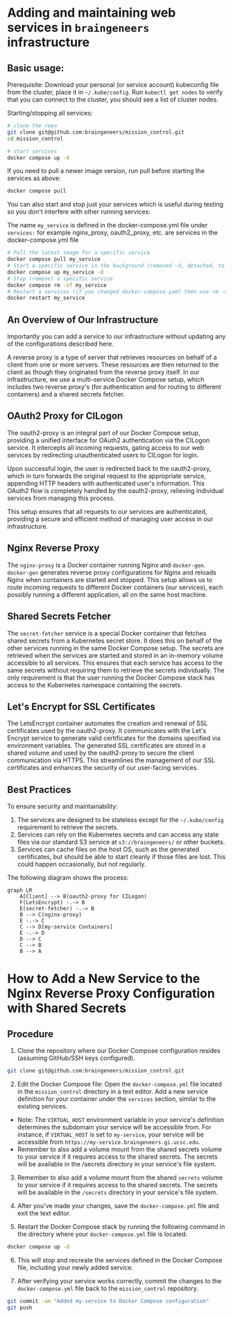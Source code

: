 # Adding and maintaining web services in `braingeneers` infrastructure

## Basic usage:
Prerequisite: Download your personal (or service account) 
kubeconfig file from the cluster, place it in `~/.kube/config`. 
Run `kubectl get nodes` to verify that you can connect to the cluster, you
should see a list of cluster nodes.

Starting/stopping all services:

```bash
# clone the repo
git clone git@github.com:braingeneers/mission_control.git
cd mission_control

# start services
docker compose up -d
```

If you need to pull a newer image version, run pull before starting the services as above:
```bash
docker compose pull
``` 

You can also start and stop just your services which is useful during testing so you don't 
interfere with other running services:

The name `my_service` is defined in the docker-compose.yml file under `services:`
for example nginx_proxy, oauth2_proxy, etc. are services in the docker-compose.yml file 

```bash
# Pull the latest image for a specific service
docker compose pull my_service
# Start a specific service in the background (removed -d, detached, to see logs, in the foreground for testing)
docker compose up my_service -d
# Stop (remove) a specific service
docker compose rm -sf my_service
# Restart a services (if you changed docker-compose.yaml then use rm -sf followed by up as shown above)
docker restart my_service
```

## An Overview of Our Infrastructure

Importantly you can add a service to our infrastructure without updating any of the configurations described here.

A reverse proxy is a type of server that retrieves resources on behalf of a client from one or more servers. These resources are then returned to the client as though they originated from the reverse proxy itself. In our infrastructure, we use a multi-service Docker Compose setup, which includes two reverse proxy's (for authentication and for routing to different containers) and a shared secrets fetcher.

## OAuth2 Proxy for CILogon
The oauth2-proxy is an integral part of our Docker Compose setup, providing a unified interface for OAuth2 authentication via the CILogon service. It intercepts all incoming requests, gating access to our web services by redirecting unauthenticated users to CILogon for login.

Upon successful login, the user is redirected back to the oauth2-proxy, which in turn forwards the original request to the appropriate service, appending HTTP headers with authenticated user's information. This OAuth2 flow is completely handled by the oauth2-proxy, relieving individual services from managing this process.

This setup ensures that all requests to our services are authenticated, providing a secure and efficient method of managing user access in our infrastructure.

## Nginx Reverse Proxy
The `nginx-proxy` is a Docker container running Nginx and `docker-gen`. `docker-gen` generates reverse proxy configurations for Nginx and reloads Nginx when containers are started and stopped. This setup allows us to route incoming requests to different Docker containers (our services), each possibly running a different application, all on the same host machine.

## Shared Secrets Fetcher
The `secret-fetcher` service is a special Docker container that fetches shared secrets from a Kubernetes secret store. It does this on behalf of the other services running in the same Docker Compose setup. The secrets are retrieved when the services are started and stored in an in-memory volume accessible to all services. This ensures that each service has access to the same secrets without requiring them to retrieve the secrets individually. The only requirement is that the user running the Docker Compose stack has access to the Kubernetes namespace containing the secrets.

## Let's Encrypt for SSL Certificates

The LetsEncrypt container automates the creation and renewal of SSL certificates used by the oauth2-proxy. It communicates with the Let's Encrypt service to generate valid certificates for the domains specified via environment variables. The generated SSL certificates are stored in a shared volume and used by the oauth2-proxy to secure the client communication via HTTPS. This streamlines the management of our SSL certificates and enhances the security of our user-facing services.

## Best Practices

To ensure security and maintainability:

1. The services are designed to be stateless except for the `~/.kube/config` requirement to retrieve the secrets.
2. Services can rely on the Kubernetes secrets and can access any state files via our standard S3 service at `s3://braingeneers/` or other buckets.
3. Services can cache files on the host OS, such as the generated certificates, but should be able to start cleanly if those files are lost. This could happen occasionally, but not regularly.

The following diagram shows the process:

```mermaid
graph LR
    A[Client] --> B(oauth2-proxy for CILogon)
    F(LetsEncrypt) -.-> B
    E(secret-fetcher) -.-> B
    B --> C(nginx-proxy)
    E -.-> C
    C --> D[my-service Containers]
    E -.-> D
    D --> C
    C --> B
    B --> A

```

# How to Add a New Service to the Nginx Reverse Proxy Configuration with Shared Secrets

## Procedure

1. Clone the repository where our Docker Compose configuration resides (assuming GitHub/SSH keys configured).

```bash
git clone git@github.com:braingeneers/mission_control.git
```

2. Edit the Docker Compose file: Open the `docker-compose.yml` file located in the `mission_control` directory in a text editor. Add a new service definition for your container under the `services` section, similar to the existing services.
  - Note: The `VIRTUAL_HOST` environment variable in your service's definition determines the subdomain your service will be accessible from. For instance, if `VIRTUAL_HOST` is set to `my-service`, your service will be accessible from `https://my-service.braingeneers.gi.ucsc.edu`.
  - Remember to also add a volume mount from the shared secrets volume to your service if it requires access to the shared secrets. The secrets will be available in the /secrets directory in your service's file system.

3. Remember to also add a volume mount from the shared `secrets` volume to your service if it requires access to the shared secrets. The secrets will be available in the `/secrets` directory in your service's file system.

4. After you've made your changes, save the `docker-compose.yml` file and exit the text editor.

5. Restart the Docker Compose stack by running the following command in the directory where your `docker-compose.yml` file is located:

```bash
docker compose up -d
```

6. This will stop and recreate the services defined in the Docker Compose file, including your newly added service.

7. After verifying your service works correctly, commit the changes to the `docker-compose.yml` file back to the `mission_control` repository.

```bash
git commit -am "Added my-service to Docker Compose configuration"
git push
```
